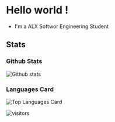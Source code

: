 # Hello world !

* I'm a ALX Softwor Engineering Student
## Stats
### Github Stats
![Github stats](https://github-readme-stats-git-masterrstaa-rickstaa.vercel.app/api?username=Amyn00&theme=highcontrast&show_icons=true&count_private=true)
### Languages Card
![Top Languages Card](https://github-readme-stats-git-masterrstaa-rickstaa.vercel.app/api/top-langs/?username=Amyn00)



![visitors](https://komarev.com/ghpvc/?username=Amyn00&color=brightgreen&style=plastic&label=PROFILE+VIEWS)
